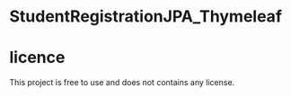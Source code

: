 # StudentRegistrationJPA_Thymeleaf

# licence

This project is free to use and does not contains any license.

